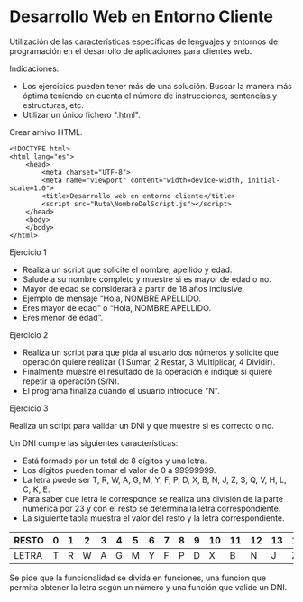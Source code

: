 # Desarrollo Web en Entorno Cliente

Utilización de las características específicas de lenguajes y entornos de programación en el desarrollo de aplicaciones para clientes web.

Indicaciones:
- Los ejercicios pueden tener más de una solución.
Buscar la manera más óptima teniendo en cuenta el número de instrucciones, sentencias y estructuras, etc.
- Utilizar un único fichero ".html".

Crear arhivo HTML.
```
<!DOCTYPE html>
<html lang="es">
    <head>
        <meta charset="UTF-8">
        <meta name="viewport" content="width=device-width, initial-scale=1.0">
        <title>Desarrollo web en entorno cliente</title>
        <script src="Ruta\NombreDelScript.js"></script>
    </head>
    <body>
    </body>
</html>
```

Ejercicio 1
- Realiza un script que solicite el nombre, apellido y edad.
- Salude a su nombre completo y muestre si es mayor de edad o no.
- Mayor de edad se considerará a partir de 18 años inclusive.
- Ejemplo de mensaje “Hola, NOMBRE APELLIDO.
- Eres mayor de edad” o “Hola, NOMBRE APELLIDO.
- Eres menor de edad”.

Ejercicio 2
- Realiza un script para que pida al usuario dos números y solicite que operación quiere realizar (1 Sumar, 2 Restar, 3 Multiplicar, 4 Dividir). 
- Finalmente muestre el resultado de la operación e indique si quiere repetir la operación (S/N). 
- El programa finaliza cuando el usuario introduce "N".

Ejercicio 3  

Realiza un script para validar un DNI y que muestre si es correcto o no.  

Un DNI cumple las siguientes características:
- Está formado por un total de 8 dígitos y una letra. 
- Los dígitos pueden tomar el valor de 0 a 99999999.
- La letra puede ser T, R, W, A, G, M, Y, F, P, D, X, B, N, J, Z, S, Q, V, H, L, C, K, E.
- Para saber que letra le corresponde se realiza una división de la parte numérica por 23 y con el resto se determina la letra correspondiente.
- La siguiente tabla muestra el valor del resto y la letra correspondiente.

| RESTO | 0 | 1 | 2 | 3 | 4 | 5 | 6 | 7 | 8 | 9 | 10 | 11 | 12 | 13 | 14 | 15 | 16 | 17 | 18 | 19 | 20 | 21 | 22 |
|-------|---|---|---|---|---|---|---|---|---|---|----|----|----|----|----|----|----|----|----|----|----|----|----|
| LETRA | T | R | W | A | G | M | Y | F | P | D | X  | B  | N  | J  | Z  | S  | Q  | V  | H  | L  | C  | K  | E  |

Se pide que la funcionalidad se divida en funciones, una función que permita obtener la letra según un número y una función que valide un DNI.

